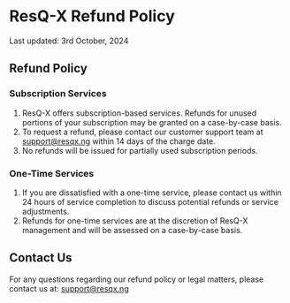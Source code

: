 # ResQ-X Refund Policy

Last updated: 3rd October, 2024

## Refund Policy

### Subscription Services

1. ResQ-X offers subscription-based services. Refunds for unused portions of your subscription may be granted on a case-by-case basis.
2. To request a refund, please contact our customer support team at support@resqx.ng within 14 days of the charge date.
3. No refunds will be issued for partially used subscription periods.

### One-Time Services

1. If you are dissatisfied with a one-time service, please contact us within 24 hours of service completion to discuss potential refunds or service adjustments.
2. Refunds for one-time services are at the discretion of ResQ-X management and will be assessed on a case-by-case basis.

## Contact Us

For any questions regarding our refund policy or legal matters, please contact us at: support@resqx.ng
